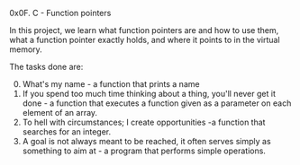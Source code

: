 0x0F. C - Function pointers

In this project, we learn what function pointers are and how to use them, what a function pointer exactly holds, and where it points to in the virtual memory.

The tasks done are:

0. What's my name - a function that prints a name
1. If you spend too much time thinking about a thing, you'll never get it done - a function that executes a function given as a parameter on each element of an array.
2. To hell with circumstances; I create opportunities -a function that searches for an integer.
3. A goal is not always meant to be reached, it often serves simply as something to aim at - a program that performs simple operations.

